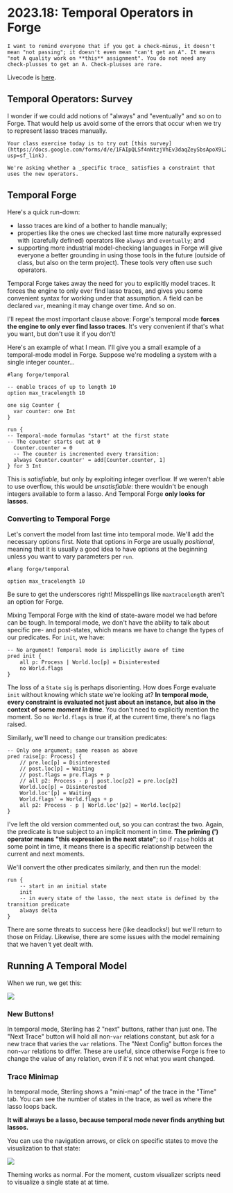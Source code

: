 # 2023.18: Temporal Operators in Forge

~~~admonish tip title="CSCI 1710"
I want to remind everyone that if you got a check-minus, it doesn't mean "not passing"; it doesn't even mean "can't get an A". It means "not A quality work on **this** assignment". You do not need any check-plusses to get an A. Check-plusses are rare.
~~~

Livecode is [here](./mutex_temporal.frg).

## Temporal Operators: Survey

I wonder if we could add notions of "always" and "eventually" and so on to Forge. That would help us avoid some of the errors that occur when we try to represent lasso traces manually.

~~~admonish note title="CSCI 1710"
Your class exercise today is to try out [this survey](https://docs.google.com/forms/d/e/1FAIpQLSf4nNtzjVhEv3daqZeySbsApoX9L2cwVts23qIzOlX6Ug8nug/viewform?usp=sf_link).  

We're asking whether a _specific trace_ satisfies a constraint that uses the new operators.
~~~

## Temporal Forge

Here's a quick run-down:
* lasso traces are kind of a bother to handle manually; 
* properties like the ones we checked last time more naturally expressed with (carefully defined) operators like `always` and `eventually`; and
* supporting more industrial model-checking languages in Forge will give everyone a better grounding in using those tools in the future (outside of class, but also on the term project). These tools very often use such operators.

Temporal Forge takes away the need for you to explicitly model traces. It forces the engine to only ever find lasso traces, and gives you some convenient syntax for working under that assumption. A field can be declared `var`, meaning it may change over time. And so on. 

I'll repeat the most important clause above: Forge's temporal mode **forces the engine to only ever find lasso traces**. It's very convenient if that's what you want, but don't use it if you don't!

Here's an example of what I mean. I'll give you a small example of a temporal-mode model in Forge. Suppose we're modeling a system with a single integer counter...

```
#lang forge/temporal

-- enable traces of up to length 10
option max_tracelength 10

one sig Counter {
  var counter: one Int
}

run {
-- Temporal-mode formulas "start" at the first state
-- The counter starts out at 0
  Counter.counter = 0
  -- The counter is incremented every transition:
  always Counter.counter' = add[Counter.counter, 1]
} for 3 Int
```

This is _satisfiable_, but only by exploiting integer overflow. If we weren't able to use overflow, this would be _unsatisfiable_: there wouldn't be enough integers available to form a lasso. And Temporal Forge **only looks for lassos**.


### Converting to Temporal Forge

Let's convert the model from last time into temporal mode. We'll add the necessary options first. Note that options in Forge are usually _positional_, meaning that it is usually a good idea to have options at the beginning unless you want to vary parameters per `run`.

```alloy
#lang forge/temporal

option max_tracelength 10
```
Be sure to get the underscores right! Misspellings like `maxtracelength` aren't an option for Forge. 

Mixing Temporal Forge with the kind of state-aware model we had before can be tough. In temporal mode, we don't have the ability to talk about specific pre- and post-states, which means we have to change the types of our predicates. For `init`, we have:

```alloy
-- No argument! Temporal mode is implicitly aware of time
pred init {
    all p: Process | World.loc[p] = Disinterested
    no World.flags 
}
```

The loss of a `State` `sig` is perhaps disorienting. How does Forge evaluate `init` without knowing which state we're looking at? **In temporal mode, every constraint is evaluated not just about an instance, but also in the context of some _moment in time_**. You don't need to explicitly mention the moment. So `no World.flags` is true if, at the current time, there's no flags raised. 

Similarly, we'll need to change our transition predicates:

```alloy
-- Only one argument; same reason as above
pred raise[p: Process] {
    // pre.loc[p] = Disinterested
    // post.loc[p] = Waiting
    // post.flags = pre.flags + p
    // all p2: Process - p | post.loc[p2] = pre.loc[p2]
    World.loc[p] = Disinterested
    World.loc'[p] = Waiting
    World.flags' = World.flags + p
    all p2: Process - p | World.loc'[p2] = World.loc[p2]
}
```

I've left the old version commented out, so you can contrast the two. Again, the predicate is true subject to an implicit moment in time. **The priming (') operator means "this expression in the next state"**; so if `raise` holds at some point in time, it means there is a specific relationship between the current and next moments.

We'll convert the other predicates similarly, and then run the model:

```alloy
run {
    -- start in an initial state
    init
    -- in every state of the lasso, the next state is defined by the transition predicate
    always delta
}
```

There are some threats to success here (like deadlocks!) but we'll return to those on Friday. Likewise, there are some issues with the model remaining that we haven't yet dealt with.

## Running A Temporal Model

When we run, we get this:

![](https://i.imgur.com/LsN0gfB.png)

### New Buttons!

In temporal mode, Sterling has 2 "next" buttons, rather than just one. The "Next Trace" button will hold all non-`var` relations constant, but ask for a new trace that varies the `var` relations. The "Next Config" button forces the non-`var` relations to differ. These are useful, since otherwise Forge is free to change the value of any relation, even if it's not what you want changed. 

### Trace Minimap

In temporal mode, Sterling shows a "mini-map" of the trace in the "Time" tab. You can see the number of states in the trace, as well as where the lasso loops back. 

**It will always be a lasso, because temporal mode never finds anything but lassos.**

You can use the navigation arrows, or click on specific states to move the visualization to that state: 

![](https://i.imgur.com/KnLqfJm.png)

Theming works as normal. For the moment, custom visualizer scripts need to visualize a single state at at time.


